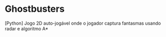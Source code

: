 # Ghostbusters
 [Python] Jogo 2D auto-jogável onde o jogador captura fantasmas usando radar e algoritmo A*
